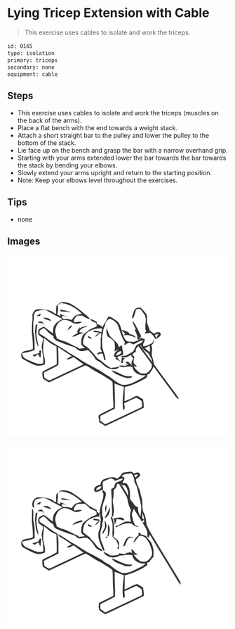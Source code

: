 # Lying Tricep Extension with Cable
> This exercise uses cables to isolate and work the triceps.

``` 
id: 0165 
type: isolation 
primary: triceps 
secondary: none 
equipment: cable 
``` 

## Steps

 - This exercise uses cables to isolate and work the triceps (muscles on the back of the arms).
 - Place a flat bench with the end towards a weight stack.
 - Attach a short straight bar to the pulley and lower the pulley to the bottom of the stack.
 - Lie face up on the bench and grasp the bar with a narrow overhand grip.
 - Starting with your arms extended lower the bar towards the bar towards the stack by bending your elbows.
 - Slowly extend your arms upright and return to the starting position.
 - Note: Keep your elbows level throughout the exercises.

## Tips

 - none

## Images

![](../svg/0165-relaxation.svg)

![](../svg/0165-tension.svg)
